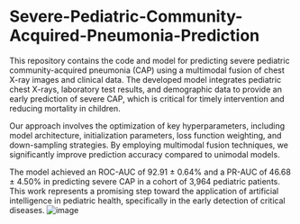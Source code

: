 # Severe-Pediatric-Community-Acquired-Pneumonia-Prediction

This repository contains the code and model for predicting severe pediatric community-acquired pneumonia (CAP) using a multimodal fusion of chest X-ray images and clinical data. The developed model integrates pediatric chest X-rays, laboratory test results, and demographic data to provide an early prediction of severe CAP, which is critical for timely intervention and reducing mortality in children.

Our approach involves the optimization of key hyperparameters, including model architecture, initialization parameters, loss function weighting, and down-sampling strategies. By employing multimodal fusion techniques, we significantly improve prediction accuracy compared to unimodal models.

The model achieved an ROC-AUC of 92.91 ± 0.64% and a PR-AUC of 46.68 ± 4.50% in predicting severe CAP in a cohort of 3,964 pediatric patients. This work represents a promising step toward the application of artificial intelligence in pediatric health, specifically in the early detection of critical diseases.
![image](https://github.com/user-attachments/assets/4b04d2f5-2236-4446-8323-2db62ce624d8)
